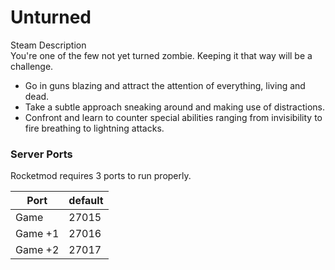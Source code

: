 # Unturned

Steam Description  
You're one of the few not yet turned zombie. Keeping it that way will be a challenge.  
- Go in guns blazing and attract the attention of everything, living and dead.  
- Take a subtle approach sneaking around and making use of distractions.  
- Confront and learn to counter special abilities ranging from invisibility to fire breathing to lightning attacks.  

### Server Ports
Rocketmod requires 3 ports to run properly.  

| Port    | default |
|---------|---------|
| Game    | 27015   |
| Game +1 | 27016   |
| Game +2 | 27017   |
